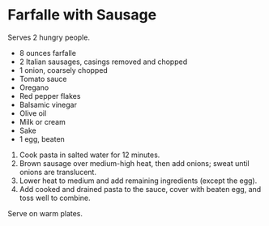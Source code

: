 # Farfalle with Sausage

Serves 2 hungry people.

- 8 ounces farfalle
- 2 Italian sausages, casings removed and chopped
- 1 onion, coarsely chopped
- Tomato sauce
- Oregano
- Red pepper flakes
- Balsamic vinegar
- Olive oil
- Milk or cream
- Sake
- 1 egg, beaten

1. Cook pasta in salted water for 12 minutes.
2. Brown sausage over medium-high heat, then add onions; sweat until onions are translucent.
3. Lower heat to medium and add remaining ingredients (except the egg).
4. Add cooked and drained pasta to the sauce, cover with beaten egg, and toss well to combine.

Serve on warm plates.
